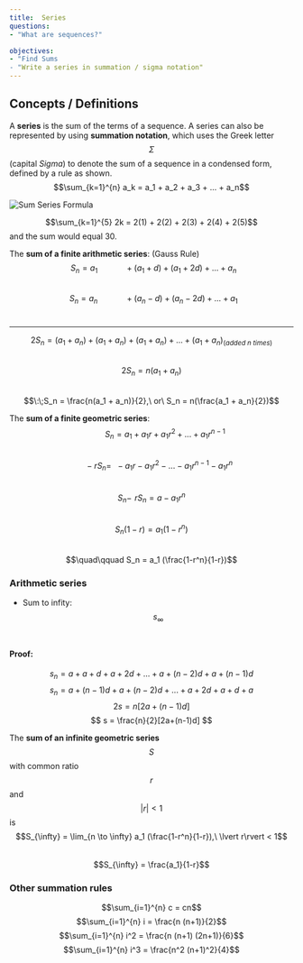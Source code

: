 ```yaml
---
title:  Series 
questions:
- "What are sequences?"

objectives:
- "Find Sums
- "Write a series in summation / sigma notation"
---
```


## Concepts / Definitions

A **series** is the sum of the terms of a sequence. A series can also be represented by using **summation notation**, which uses the Greek letter $$\Sigma$$ (capital *Sigma*) to denote the sum of a sequence in a condensed form, defined by a rule as shown.<br>
$$\sum_{k=1}^{n} a_k = a_1 + a_2 + a_3 + ... + a_n$$

![Sum Series Formula](../assets/precalculus/series_1.jpg)

$$\sum_{k=1}^{5} 2k = 2(1) + 2(2) + 2(3) + 2(4) + 2(5)$$
and the sum would equal 30.

The **sum of a finite arithmetic series**: (Gauss Rule)<br>
$$\:\;S_n = a_1 \quad\qquad + (a_1 + d) + (a_1 + 2d) + ... + a_n$$<br>
$$\:\;S_n = a_n \quad\qquad + (a_n - d) + (a_n - 2d) + ... + a_1$$<br>
___
$$2S_n = (a_1 + a_n) + (a_1 + a_n) + (a_1 + a_n) + ... + (a_1 + a_n) _{(added\ n\ times)}$$<br>
$$2S_n = n(a_1 + a_n)$$<br>
$$\:\;S_n = \frac{n(a_1 + a_n)}{2},\ or\ S_n = n(\frac{a_1 + a_n}{2})$$

The **sum of a finite geometric series**:<br>
$$\quad\qquad S_n = a_1 + a_1 r + a_1 r^2 + ... + a_1 r^{n-1}$$<br>
$$\,\;\;\quad -r S_n =\ \ - a_1 r - a_1 r^2 - ... - a_1 r^{n-1} - a_1 r^n$$<br>
$$S_n - \!\; r S_n = a - a_1 r^n$$<br>
$$S_n (1-r) = a_1 (1-r^n)$$<br>
$$\quad\qquad S_n = a_1 (\frac{1-r^n}{1-r})$$

### Arithmetic series
* Sum to infity: $$s_\infty$$<br>
#### Proof:<br>
$$
s_n = a\; +\; a+d\;+\;a+2d\;+\;...\;+\;a+(n-2)d\;+\;a+(n-1)d
$$
$$
s_n = a+(n-1)d\;+\;a+(n-2)d\;+\;...\;+\;a+2d\;+\;a+d\;+\;a
$$
$$
2s = n[2a+(n-1)d]
$$
$$
s = \frac{n}{2}[2a+(n-1)d]
$$

The **sum of an infinite geometric series**<br>
$$S$$ with common ratio $$r$$ and $$\lvert r\rvert < 1$$ is <br>
$$S_{\infty} = \lim_{n \to \infty} a_1 (\frac{1-r^n}{1-r}),\ \lvert r\rvert < 1$$<br>
$$S_{\infty} = \frac{a_1}{1-r}$$

### Other summation rules

$$\sum_{i=1}^{n} c = cn$$
$$\sum_{i=1}^{n} i = \frac{n (n+1)}{2}$$
$$\sum_{i=1}^{n} i^2 = \frac{n (n+1) (2n+1)}{6}$$
$$\sum_{i=1}^{n} i^3 = \frac{n^2 (n+1)^2}{4}$$
